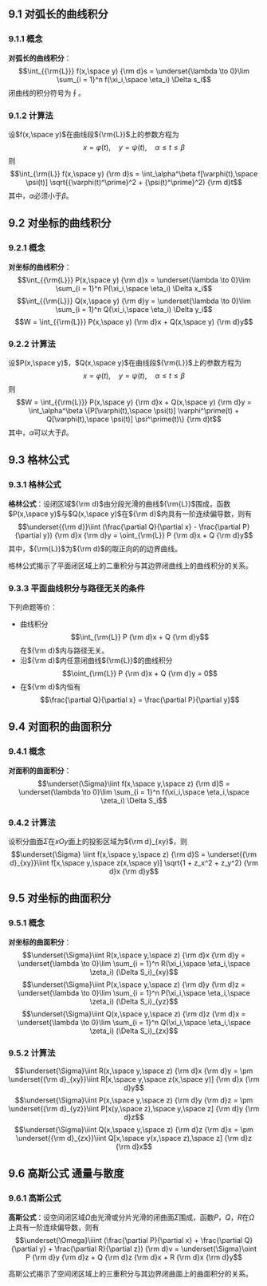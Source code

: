## 9.1 对弧长的曲线积分

### 9.1.1 概念

**对弧长的曲线积分**：
$$\int_{{\rm{L}}} f(x,\space y) {\rm d}s = \underset{\lambda \to 0}\lim \sum_{i = 1}^n f(\xi_i,\space \eta_i) \Delta s_i$$
闭曲线的积分符号为$\oint$。

### 9.1.2 计算法

设$f(x,\space y)$在曲线段${\rm{L}}$上的参数方程为
$$x = \varphi(t),\quad y = \psi(t),\quad \alpha \leqslant t \leqslant \beta$$
则
$$\int_{\rm{L}} f(x,\space y) {\rm d}s = \int_\alpha^\beta f[\varphi(t),\space \psi(t)] \sqrt{{\varphi(t)^\prime}^2 + {\psi(t)^\prime}^2} {\rm d}t$$
其中，$\alpha$必须小于$\beta$。

## 9.2 对坐标的曲线积分

### 9.2.1 概念

**对坐标的曲线积分**：
$$\int_{{\rm{L}}} P(x,\space y) {\rm d}x = \underset{\lambda \to 0}\lim \sum_{i = 1}^n P(\xi_i,\space \eta_i) \Delta x_i$$
$$\int_{{\rm{L}}} Q(x,\space y) {\rm d}y = \underset{\lambda \to 0}\lim \sum_{i = 1}^n Q(\xi_i,\space \eta_i) \Delta y_i$$
$$W = \int_{{\rm{L}}} P(x,\space y) {\rm d}x + Q(x,\space y) {\rm d}y$$

### 9.2.2 计算法

设$P(x,\space y)$，$Q(x,\space y)$在曲线段${\rm{L}}$上的参数方程为
$$x = \varphi(t),\quad y = \psi(t),\quad \alpha \leqslant t \leqslant \beta$$
则
$$W = \int_{{\rm{L}}} P(x,\space y) {\rm d}x + Q(x,\space y) {\rm d}y = \int_\alpha^\beta \{P[\varphi(t),\space \psi(t)] \varphi^\prime(t) + Q[\varphi(t),\space \psi(t)] \psi^\prime(t)\} {\rm d}t$$
其中，$\alpha$可以大于$\beta$。

## 9.3 格林公式

### 9.3.1 格林公式

**格林公式**：设闭区域${\rm d}$由分段光滑的曲线${\rm{L}}$围成，函数$P(x,\space y)$与$Q(x,\space y)$在${\rm d}$内具有一阶连续偏导数，则有
$$\underset{{\rm d}}\iint (\frac{\partial Q}{\partial x} - \frac{\partial P}{\partial y}) {\rm d}x {\rm d}y = \oint_{\rm{L}} P {\rm d}x + Q {\rm d}y$$
其中，${\rm{L}}$为${\rm d}$的取正向的的边界曲线。

格林公式揭示了平面闭区域上的二重积分与其边界闭曲线上的曲线积分的关系。

### 9.3.3 平面曲线积分与路径无关的条件

下列命题等价：

- 曲线积分
$$\int_{\rm{L}} P {\rm d}x + Q {\rm d}y$$
在${\rm d}$内与路径无关。
- 沿${\rm d}$内任意闭曲线${\rm{L}}$的曲线积分
$$\oint_{\rm{L}} P {\rm d}x + Q {\rm d}y = 0$$
- 在${\rm d}$内恒有
$$\frac{\partial Q}{\partial x} = \frac{\partial P}{\partial y}$$

## 9.4 对面积的曲面积分

### 9.4.1 概念

**对面积的曲面积分**：
$$\underset{\Sigma}\iint f(x,\space y,\space z) {\rm d}S = \underset{\lambda \to 0}\lim \sum_{i = 1}^n f(\xi_i,\space \eta_i,\space \zeta_i) \Delta S_i$$

### 9.4.2 计算法

设积分曲面$\Sigma$在$xOy$面上的投影区域为${\rm d}_{xy}$，则
$$\underset{\Sigma} \iint f(x,\space y,\space z) {\rm d}S = \underset{{\rm d}_{xy}}\iint f[x,\space y,\space z(x,\space y)] \sqrt{1 + z_x^2 + z_y^2} {\rm d}x {\rm d}y$$

## 9.5 对坐标的曲面积分

### 9.5.1 概念

**对坐标的曲面积分**：
$$\underset{\Sigma}\iint R(x,\space y,\space z) {\rm d}x {\rm d}y = \underset{\lambda \to 0}\lim \sum_{i = 1}^n R(\xi_i,\space \eta_i,\space \zeta_i) (\Delta S_i)_{xy}$$
$$\underset{\Sigma}\iint P(x,\space y,\space z) {\rm d}y {\rm d}z = \underset{\lambda \to 0}\lim \sum_{i = 1}^n P(\xi_i,\space \eta_i,\space \zeta_i) (\Delta S_i)_{yz}$$
$$\underset{\Sigma}\iint Q(x,\space y,\space z) {\rm d}z {\rm d}x = \underset{\lambda \to 0}\lim \sum_{i = 1}^n Q(\xi_i,\space \eta_i,\space \zeta_i) (\Delta S_i)_{zx}$$

### 9.5.2 计算法

$$\underset{\Sigma}\iint R(x,\space y,\space z) {\rm d}x {\rm d}y = \pm \underset{{\rm d}_{xy}}\iint R[x,\space y,\space z(x,\space y)] {\rm d}x {\rm d}y$$
$$\underset{\Sigma}\iint P(x,\space y,\space z) {\rm d}y {\rm d}z = \pm \underset{{\rm d}_{yz}}\iint P[x(y,\space z),\space y,\space z] {\rm d}y {\rm d}z$$
$$\underset{\Sigma}\iint Q(x,\space y,\space z) {\rm d}z {\rm d}x = \pm \underset{{\rm d}_{zx}}\iint Q[x,\space y(x,\space z),\space z] {\rm d}z {\rm d}x$$

## 9.6 高斯公式 通量与散度

### 9.6.1 高斯公式

**高斯公式**：设空间闭区域$\Omega$由光滑或分片光滑的闭曲面$\Sigma$围成，函数$P$，$Q$，$R$在$\Omega$上具有一阶连续偏导数，则有
$$\underset{\Omega}\iiint (\frac{\partial P}{\partial x} + \frac{\partial Q}{\partial y} + \frac{\partial R}{\partial z}) {\rm d}v = \underset{\Sigma}\oint P {\rm d}y {\rm d}z + Q {\rm d}z {\rm d}x + R {\rm d}x {\rm d}y$$

高斯公式揭示了空间闭区域上的三重积分与其边界闭曲面上的曲面积分的关系。